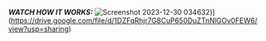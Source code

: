 ***WATCH HOW IT WORKS:***
![Screenshot 2023-12-30 034632](https://github.com/RyanTolbert/ArtGenerator/assets/99290261/5395cd74-2f31-4c05-bb86-602f963a1ba7))](https://drive.google.com/file/d/1DZFqRhjr7G8CuP650DuZTnNlGOv0FEW6/view?usp=sharing)
